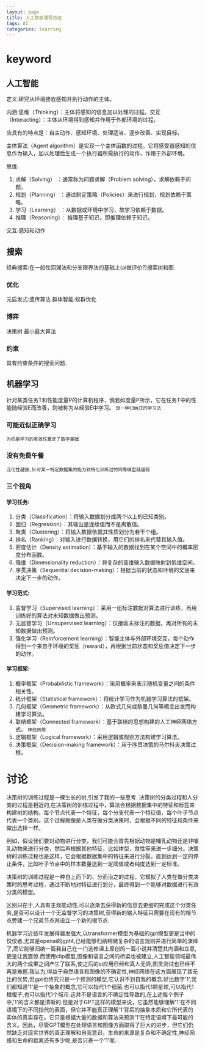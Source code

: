```yaml
---
layout: page
title: 人工智能课程总结
tags: AI
categories: learning
---
```


# keyword

## 人工智能
定义:研究从环境接收感知并执行动作的主体。

内涵:思维（Thinking）：主体将感知的信息加以处理的过程。交互（Interacting）：主体从环境得到感知并作用于外部环境的过程。

应具有的特点是：自主动作、感知环境、处理适当、逐步改善、实现目标。

主体算法（Agent algorithm）是实现一个主体函数的过程。它将感受器感知的信息作为输入，加以处理后生成一个执行器所需执行的动作，作用于外部环境。

思维:

1. 求解（Solving）  ：通常称为问题求解（Problem solving），求解依赖于问题。
2. 规划（Planning） ：通过制定策略（Policies）来进行规划，规划依赖于策略。
3. 学习（Learning） ：从数据或环境中学习，故学习依赖于数据。
4. 推理（Reasoning）： 推理基于知识，即推理依赖于知识。


交互:感知和动作

## 搜索
经典搜索:在一般性回溯法和分支限界法的基础上(ai做评价?)搜索树和图.

### 优化
元启发式:遗传算法
群体智能:蚁群优化

### 博弈
决策树
最小最大算法

### 约束
具有约束条件的搜索问题.

## 机器学习
针对某类任务T和性能度量P的计算机程序，倘若如度量P所示，它在任务T中的性能随经验E而改善，则被称为从经验E中学习。
`是一种归纳式的学习法`
### 可能近似正确学习
`为机器学习的有效性奠定了数学基础`
### 没有免费午餐
`泛化性越强,针对某一特定数据集的能力较特化训练过的同等模型就越弱`
### 三个视角
#### 学习任务:

1. 分类（Classification）：将输入数据划分成两个以上的已知类别。
2. 回归（Regression）：其输出是连续值而不是离散值。
3. 聚类（Clustering）：将输入数据依据其性质划分为若干个组。
4. 排名（Ranking）：对输入进行数据转换，用它们的排名来代替其输入值。
5. 密度估计（Density estimation）：基于输入的数据找到在某个空间中的概率密度分布函数。
6. 降维（Dimensionality reduction）：将复杂的高维输入数据映射到低维空间。
7. 序贯决策（Sequential decision-making）：根据当前的状态和环境的奖惩来决定下一步的动作。


#### 学习范式:

1. 监督学习（Supervised learning）：采用一组标注数据对算法进行训练，再用训练好的算法对未知数据做出预测。
2. 无监督学习（Unsupervised learning）：仅接收未标注的数据，再对所有的未知数据做出预测。
3. 强化学习（Reinforcement learning）：智能主体与外部环境交互，每个动作得到一个来自于环境的奖惩（reward），再根据当前状态和奖惩值决定下一步的动作。

#### 学习框架:

1. 概率框架（Probabilistic framework）：采用概率来表示随机变量之间的条件相关性。
2. 统计框架（Statistical framework）：将统计学习作为机器学习算法的框架。
3. 几何框架（Geometric framework）：从欧式几何或黎曼几何等概念出发而构建学习算法。
4. 联结框架（Connected framework）：基于联结的思想构建的人工神经网络方式。
`神经网络`
5. 逻辑框架（Logical framework）：采用逻辑或规则方法构建学习算法。
6. 决策框架（Decision-making framework）：用于序贯决策的马尔科夫决策过程。

# 讨论
决策树的训练过程是一棵生长的树,引发了我的一些思考.
决策树的分类过程和人分类的过程是相近的,在决策树的训练过程中，算法会根据数据集中的特征和标签来构建树的结构。每个节点代表一个特征，每个分支代表一个特征值，每个叶子节点代表一个类别。这个过程就像是人类在做分类决策时，会根据不同的特征和条件来做出选择一样。

例如，假设我们要对动物进行分类，我们可能会首先根据动物是哺乳动物还是非哺乳动物来进行分类，然后再根据其他特征，比如体型、食性等来进一步细分。决策树的训练过程也是这样，它会根据数据集中的特征来进行分裂，直到达到一定的停止条件，比如叶子节点中的样本数量达到一定阈值或者纯度达到一定标准。

决策树的训练过程是一种自上而下的、分而治之的过程，它模拟了人类在做分类决策时的思考过程，通过不断地对特征进行划分，最终得到一个能够对数据进行有效分类的模型。

区别只在于,人具有主观能动性,可以逐渐去获得新的信息去更细的完成这个分类任务,是否可以设计一个无监督学习的决策树,获得新的输入特征只需要在现有的根节点旁建一个兄弟节点并设立一个新的根节点.

机器学习近些年发展得越发强大,以transformer模型为基础的gpt模型更是当中的佼佼者,尤其是openai的gpt4,已经能够归纳稍微复杂的语言规则并进行简单的演绎了,而它能够归纳一篇我自己在一门选修课上原创的一篇小说并清楚其内涵和立意,更是让我震惊.而使用clip模型,图像和语言之间的桥梁也被建立,人工智能领域最伟大的两个成果之间产生了联系,使之后的ai应用已经和真人无异,图灵测试也已经不再是难题.我认为,得益于自然语言和图像的不确定性,神经网络在这方面展现了其无比的优势,但gpt也终究只是一个预测的模型,它认识不到自我的概念.好比数字'1',我们都知道'1'是一个抽象的概念,它可以指代1个细菌,也可以指代1颗星球,可以指代1根棍子,也可以指代1个城市.这并不是语言的不确定性导致的,在上述每个例子中,'1'的含义都是清晰的.但是对于GPT这样的模型来说，它虽然能够理解'1'在不同语境下的不同指代的表面，但它并不能真正理解'1'背后的抽象本质和它所代表的实体的真实存在。它只是根据大量的数据和算法来预测'1'在特定语境下最可能的含义。因此，尽管GPT模型在处理语言和图像方面取得了巨大的进步，但它们仍然缺乏对现实世界的真正理解和自我意识。生命的来源是复杂和不确定性,神经网络和生命的距离还有多少呢,是否只差一个'1'呢.
<!-- 我认为,这是由于逻辑本身就不是能够通过归纳演绎得来的,虽然我们能够通过归纳知道某些逻辑关系是成立的,通过演绎去得知我们不知道的逻辑关系 -->

